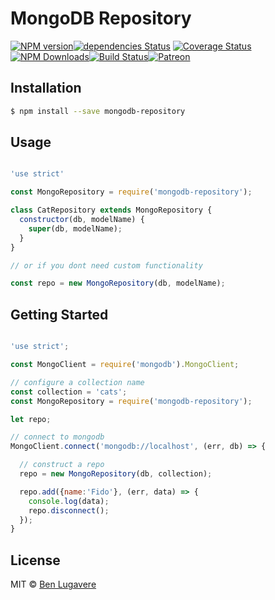 
# MongoDB Repository
[![NPM version][npm-image]][npm-url][![dependencies Status](https://david-dm.org/blugavere/mongodb-repository/status.svg)](https://david-dm.org/blugavere/mongodb-repository) [![Coverage Status](https://coveralls.io/repos/github/blugavere/mongodb-repository/badge.svg?branch=master)](https://coveralls.io/github/blugavere/mongodb-repository?branch=master)[![NPM Downloads](https://img.shields.io/npm/dm/mongodb-repository.svg?style=flat)](https://www.npmjs.com/package/mongodb-repository)[![Build Status](https://travis-ci.org/blugavere/mongodb-repository.svg?branch=master)](https://travis-ci.org/blugavere/mongodb-repository)[![Patreon](https://img.shields.io/badge/patreon-support%20the%20author-blue.svg)](https://www.patreon.com/blugavere)

## Installation 

```sh
$ npm install --save mongodb-repository
```

## Usage

```js

'use strict'

const MongoRepository = require('mongodb-repository');

class CatRepository extends MongoRepository {
  constructor(db, modelName) {
    super(db, modelName);
  }
}

// or if you dont need custom functionality

const repo = new MongoRepository(db, modelName);
```

## Getting Started

```js

'use strict';

const MongoClient = require('mongodb').MongoClient;

// configure a collection name
const collection = 'cats';
const MongoRepository = require('mongodb-repository');

let repo;

// connect to mongodb
MongoClient.connect('mongodb://localhost', (err, db) => {

  // construct a repo
  repo = new MongoRepository(db, collection);

  repo.add({name:'Fido'}, (err, data) => {
    console.log(data);
    repo.disconnect();
  });
}

```


## License

MIT © [Ben Lugavere](http://benlugavere.com/)


[npm-image]: https://badge.fury.io/js/mongodb-repository.svg
[npm-url]: https://npmjs.org/package/mongodb-repository
[travis-image]: https://travis-ci.org/blugavere/mongodb-repository.svg?branch=master
[travis-url]: https://travis-ci.org/blugavere/mongodb-repository
[daviddm-image]: https://david-dm.org/blugavere/mongodb-repository.svg?theme=shields.io
[daviddm-url]: https://david-dm.org/blugavere/mongodb-repository
[coveralls-image]: https://coveralls.io/repos/blugavere/mongodb-repository/badge.svg
[coveralls-url]: https://coveralls.io/r/blugavere/mongodb-repository
